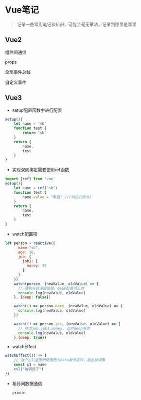 # Vue笔记

> 记录一些常用笔记和知识，可能会毫无章法，记录到哪里是哪里

## Vue2

组件间通信



props



全局事件总线



自定义事件





## Vue3

* setup配置函数中进行配置

```js
setup(){
    let name = "sb"
    function test {
        return "sb"
    }
    return {
        name,
        test
    }
}
```

* 实现双向绑定需要使用ref函数

```js
import {ref} from 'vue'
setup(){
    let name = ref("sb")
    function test {
        name.value = "李四" //(响应式修改)
    }
    return {
        name,
        test
    }
}
```

* watch配置项

```js
let person = reactive({
      name:"sb",
      age: 18,
      job: {
        job1: {
          money: 20
        }
      }
    })
    watch(person, (newValue, oldValue) => {
      // 强制开启深度监视，deep配置项无效
      console.log(newValue, oldValue)
    }, {deep: false})

    watch(() => person.name, (newValue, oldValue) => {
      console.log(newValue, oldValue)
    })

    watch(() => person.job, (newValue, oldValue) => {
      // 修改job.job1.money, 此时deep有效
      console.log(newValue, oldValue)
    },{deep: true})
```

* watchEffect

```js
watchEffect(() => {
    // 这个方法里面所使用到的data被改变时，就会被调用
    const x1 = name
    csl("被调用了")
})
```

* 祖孙间数据通信

  ```
  provie 
  ```

  

